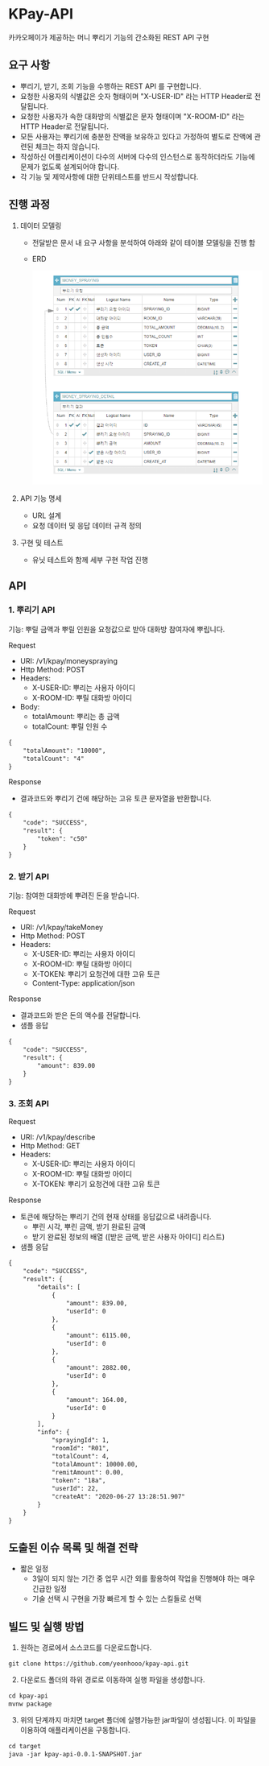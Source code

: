 # KPay-API
카카오페이가 제공하는 머니 뿌리기 기능의 간소화된 REST API 구현


## 요구 사항
* 뿌리기, 받기, 조회 기능을 수행하는 REST API 를 구현합니다.
* 요청한 사용자의 식별값은 숫자 형태이며 "X-USER-ID" 라는 HTTP Header로
전달됩니다.
* 요청한 사용자가 속한 대화방의 식별값은 문자 형태이며 "X-ROOM-ID" 라는
HTTP Header로 전달됩니다.
* 모든 사용자는 뿌리기에 충분한 잔액을 보유하고 있다고 가정하여 별도로
잔액에 관련된 체크는 하지 않습니다.
* 작성하신 어플리케이션이 다수의 서버에 다수의 인스턴스로 동작하더라도 기능에
문제가 없도록 설계되어야 합니다.
* 각 기능 및 제약사항에 대한 단위테스트를 반드시 작성합니다.

## 진행 과정
1. 데이터 모델링
   * 전달받은 문서 내 요구 사항을 분석하여 아래와 같이 테이블 모델링을 진행 함
   * ERD
      
      ![erd-image](./erd_0.1.PNG)
   
2. API 기능 명세
   * URL 설계 
   * 요청 데이터 및 응답 데이터 규격 정의
3. 구현 및 테스트
   * 유닛 테스트와 함께 세부 구현 작업 진행

## API 
### 1. 뿌리기 API
기능: 뿌릴 금액과 뿌릴 인원을 요청값으로 받아 대화방 참여자에 뿌립니다.

Request 
  * URI: /v1/kpay/moneyspraying
  * Http Method: POST
  * Headers: 
      * X-USER-ID: 뿌리는 사용자 아이디
      * X-ROOM-ID: 뿌릴 대화방 아이디
  * Body: 
      * totalAmount: 뿌리는 총 금액
      * totalCount: 뿌릴 인원 수
```
{
    "totalAmount": "10000",
    "totalCount": "4"
}
```

Response
  * 결과코드와 뿌리기 건에 해당하는 고유 토큰 문자열을 반환합니다.
```
{
    "code": "SUCCESS",
    "result": {
        "token": "c50"
    }
}
```


### 2. 받기 API
기능: 참여한 대화방에 뿌려진 돈을 받습니다.

Request 
  * URI: /v1/kpay/takeMoney
  * Http Method: POST
  * Headers: 
      * X-USER-ID: 뿌리는 사용자 아이디
      * X-ROOM-ID: 뿌릴 대화방 아이디
      * X-TOKEN: 뿌리기 요청건에 대한 고유 토큰
      * Content-Type: application/json
  
Response
  * 결과코드와 받은 돈의 액수를 전달합니다.
  * 샘플 응답
```
{
    "code": "SUCCESS",
    "result": {
        "amount": 839.00
    }
}
```

### 3. 조회 API
Request 
  * URI: /v1/kpay/describe
  * Http Method: GET
  * Headers: 
      * X-USER-ID: 뿌리는 사용자 아이디
      * X-ROOM-ID: 뿌릴 대화방 아이디
      * X-TOKEN: 뿌리기 요청건에 대한 고유 토큰
      
Response
  * 토큰에 해당하는 뿌리기 건의 현재 상태를 응답값으로 내려줍니다.
     * 뿌린 시각, 뿌린 금액, 받기 완료된 금액
     * 받기 완료된 정보의 배열 ([받은 금액, 받은 사용자 아이디] 리스트)
  * 샘플 응답
```
{
    "code": "SUCCESS",
    "result": {
        "details": [
            {
                "amount": 839.00,
                "userId": 0
            },
            {
                "amount": 6115.00,
                "userId": 0
            },
            {
                "amount": 2882.00,
                "userId": 0
            },
            {
                "amount": 164.00,
                "userId": 0
            }
        ],
        "info": {
            "sprayingId": 1,
            "roomId": "R01",
            "totalCount": 4,
            "totalAmount": 10000.00,
            "remitAmount": 0.00,
            "token": "18a",
            "userId": 22,
            "createAt": "2020-06-27 13:28:51.907"
        }
    }
}
```

## 도출된 이슈 목록 및 해결 전략
* 짧은 일정
  * 3일이 되지 않는 기간 중 업무 시간 외를 활용하여 작업을 진행해야 하는 매우 긴급한 일정
  * 기술 선택 시 구현을 가장 빠르게 할 수 있는 스킬들로 선택
  

## 빌드 및 실행 방법
1. 원하는 경로에서 소스코드를 다운로드합니다.
```
git clone https://github.com/yeonhooo/kpay-api.git
```
2. 다운로드 폴더의 하위 경로로 이동하여 실행 파일을 생성합니다.
```
cd kpay-api
mvnw package
```
3. 위의 단계까지 마치면 target 폴더에 실행가능한 jar파일이 생성됩니다. 이 파일을 이용하여 애플리케이션을 구동합니다.
```
cd target
java -jar kpay-api-0.0.1-SNAPSHOT.jar
```